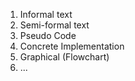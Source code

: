 1. Informal text
2. Semi-formal text
3. Pseudo Code
4. Concrete Implementation
5. Graphical (Flowchart)
6. ...